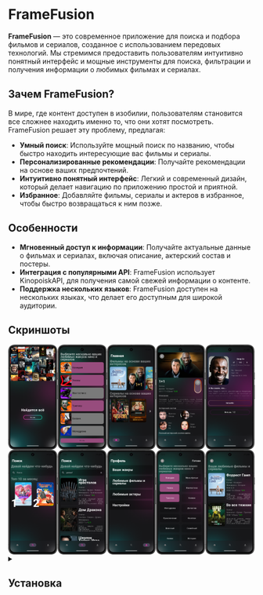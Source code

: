 # FrameFusion

**FrameFusion** — это современное приложение для поиска и подбора фильмов и сериалов, созданное с использованием передовых технологий. Мы стремимся предоставить пользователям интуитивно понятный интерфейс и мощные инструменты для поиска, фильтрации и получения информации о любимых фильмах и сериалах.


## Зачем FrameFusion?

В мире, где контент доступен в изобилии, пользователям становится все сложнее находить именно то, что они хотят посмотреть. FrameFusion решает эту проблему, предлагая:

- **Умный поиск**: Используйте мощный поиск по названию, чтобы быстро находить интересующие вас фильмы и сериалы.
- **Персонализированные рекомендации**: Получайте рекомендации на основе ваших предпочтений.
- **Интуитивно понятный интерфейс**: Легкий и современный дизайн, который делает навигацию по приложению простой и приятной.
- **Избранное**: Добавляйте фильмы, сериалы и актеров в избранное, чтобы быстро возвращаться к ним позже.


## Особенности

- **Мгновенный доступ к информации**: Получайте актуальные данные о фильмах и сериалах, включая описание, актерский состав и постеры.
- **Интеграция с популярными API**: FrameFusion использует KinopoiskAPI, для получения самой свежей информации о контенте.
- **Поддержка нескольких языков**: FrameFusion доступен на нескольких языках, что делает его доступным для широкой аудитории.

## Скриншоты

<div class="container" style="display: flex; flex-wrap: nowrap; overflow-x: auto;">
    <img src="OnboardingScreen.png" alt="Онбординг" width="20%" />
    <img src="OnboardingScreen2.png" alt="Первичный выбор жанров" width="20%" />
    <img src="HomeScreen.png" alt="Экран Домой" width="20%" />
    <img src="ItemDetails.png" alt="Детальная информация о фильме/сериале" width="20%" />
    <img src="ActorDetailsScreen.png" alt="Детальная информация об актере" width="20%" />
    
</div>
<div class="container" style="display: flex; flex-wrap: nowrap; overflow-x: auto;">
    <img src="SearchScreen.png" alt="Экран Поиск с топ-10" width="20%" />
    <img src="SearchScreen2.png" alt="Экран Поиск" width="20%" />
    <img src="Profile.png" alt="Профиль" width="20%" />
    <img src="ProfileScreen1.png" alt="Выбор жанров (больше)" width="20%" />
    <img src="Profile2.png" alt="Просмотр избранных фильмов" width="20%" />
</div>


<details>
<summary>
  
## Установка

</summary>

Чтобы установить FrameFusion, выполните следующие шаги:

Клонируйте репозиторий:
```
git clone https://github.com/yourusername/FrameFusion.git
```
